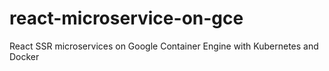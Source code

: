 # react-microservice-on-gce
React SSR microservices on Google Container Engine with Kubernetes and Docker 
